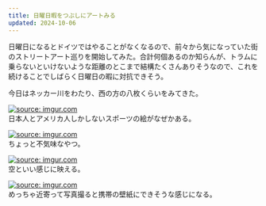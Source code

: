 ```yaml
---
title: 日曜日暇をつぶしにアートみる
updated: 2024-10-06
---
```


日曜日になるとドイツではやることがなくなるので、前々から気になっていた街のストリートアート巡りを開始してみた。合計何個あるのか知らんが、トラムに乗らないといけないような距離のとこまで結構たくさんありそうなので、これを続けることでしばらく日曜日の暇に対抗できそう。

今日はネッカー川をわたり、西の方の八枚くらいをみてきた。

<a href="https://imgur.com/hJ1vbQe"><img src="https://i.imgur.com/hJ1vbQe.jpg" title="source: imgur.com" /></a>  
日本人とアメリカ人しかしないスポーツの絵がなぜかある。

<a href="https://imgur.com/HvvGVrN"><img src="https://i.imgur.com/HvvGVrN.jpg" title="source: imgur.com" /></a>  
ちょっと不気味なやつ。

<a href="https://imgur.com/xncmQrf"><img src="https://i.imgur.com/xncmQrf.jpg" title="source: imgur.com" /></a>  
空といい感じに映える。

<a href="https://imgur.com/MmKkdIY"><img src="https://i.imgur.com/MmKkdIY.jpg" title="source: imgur.com" /></a>  
めっちゃ近寄って写真撮ると携帯の壁紙にできそうな感じになる。
